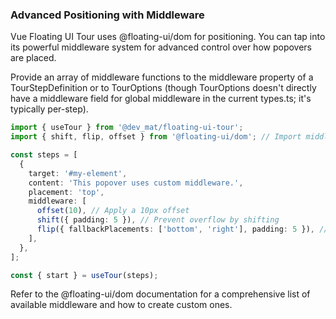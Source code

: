 ### Advanced Positioning with Middleware

Vue Floating UI Tour uses @floating-ui/dom for positioning. You can tap into its powerful middleware system for advanced control over how popovers are placed.

Provide an array of middleware functions to the middleware property of a TourStepDefinition or to TourOptions 
(though TourOptions doesn't directly have a middleware field for global middleware in the current types.ts; it's typically per-step).

```ts
import { useTour } from '@dev_mat/floating-ui-tour';
import { shift, flip, offset } from '@floating-ui/dom'; // Import middleware

const steps = [
  {
    target: '#my-element',
    content: 'This popover uses custom middleware.',
    placement: 'top',
    middleware: [
      offset(10), // Apply a 10px offset
      shift({ padding: 5 }), // Prevent overflow by shifting
      flip({ fallbackPlacements: ['bottom', 'right'], padding: 5 }), // Flip to other placements if it doesn't fit
    ],
  },
];

const { start } = useTour(steps);
```

Refer to the @floating-ui/dom documentation for a comprehensive list of available middleware and how to create custom ones.